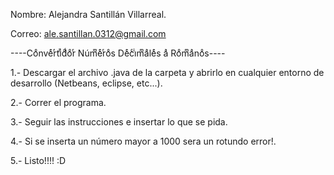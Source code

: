 Nombre: Alejandra Santillán Villarreal.

Correo: ale.santillan.0312@gmail.com


----Coͦnveͤrͬtͭiͥdͩoͦrͬ Númͫeͤrͬoͦs Deͤcͨiͥmͫaͣleͤs aͣ Roͦmͫaͣnoͦs----

1.- Descargar el archivo .java de la carpeta y abrirlo en cualquier entorno de desarrollo (Netbeans, eclipse, etc...).

2.- Correr el programa.

3.- Seguir las instrucciones e insertar lo que se pida.

4.- Si se inserta un número mayor a 1000 sera un rotundo error!.

5.- Listo!!!! :D

